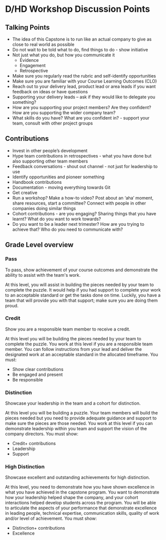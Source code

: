 # D/HD Workshop Discussion Points

## Talking Points

- The idea of this Capstone is to run like an actual company to give as close to real world as
  possible
- Do not wait to be told what to do, find things to do - show initiative
- Not just what you do, but how you communicate it
  - Evidence
  - Engagement
  - Retrospective
- Make sure you regularly read the rubric and self-identify opportunities
- Make sure you are familiar with your Course Learning Outcomes (CLO)
- Reach out to your delivery lead, product lead or area leads if you want feedback on ideas or have
  questions
- Supporting your delivery leads – ask if they would like to delegate you something?
- How are you supporting your project members? Are they confident? How are you supporting the wider
  company team?
- What skills do you have? What are you confident in? - support your team, consult with other
  project groups

## Contributions

- Invest in other people’s development
- Hype team contributions in retrospectives - what you have done but also supporting other team
  members
- Feedback conversations - shout out channel - not just for leadership to use
- Identify opportunities and pioneer something
- Handbook contributions
- Documentation - moving everything towards Git
- Get creative
- Run a workshop? Make a how-to video? Post about an ‘aha’ moment, share resources, start a
  committee? Connect with people in other companies doing similar things
- Cohort contributions - are you engaging? Sharing things that you have learnt? What do you want to
  work towards?
- Do you want to be a leader next trimester? How are you trying to achieve that? Who do you need to
  communicate with?

## Grade Level overview

### Pass

To pass, show achievement of your course outcomes and demonstrate the ability to assist with the
team's work.

At this level, you will assist in building the pieces needed by your team to complete the puzzle. It
would help if you had support to complete your work to an acceptable standard or get the tasks done
on time. Luckily, you have a team that will provide you with that support; make sure you are doing
them proud.

### Credit

Show you are a responsible team member to receive a credit.

At this level you will be building the pieces needed by your team to complete the puzzle. You work
at this level if you are a responsible team member. You can follow instructions from your lead and
deliver the designated work at an acceptable standard in the allocated timeframe. You must:

- Show clear contributions
- Be engaged and present
- Be responsible

### Distinction

Showcase your leadership in the team and a cohort for distinction.

At this level you will be building a puzzle. Your team members will build the pieces needed but you
need to provide adequate guidance and support to make sure the pieces are those needed. You work at
this level if you can demonstrate leadership within you team and support the vision of the company
directors. You must show:

- Credit+ contributions
- Leadership
- Support

### High Distinction

Showcase excellent and outstanding achievements for high distinction.

At this level, you need to demonstrate how you have shown excellence in what you have achieved in
the capstone program. You want to demonstrate how your leadership helped shape the company, and your
cohort interactions helped develop students across the program. You will be able to articulate the
aspects of your performance that demonstrate excellence in leading people, technical expertise,
communication skills, quality of work and/or level of achievement. You must show:

- Distinction+ contributions
- Excellence

